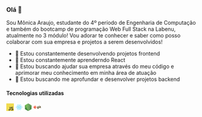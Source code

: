 

### Olá 👋
Sou Mônica Araujo, estudante do 4º período de Engenharia de Computação e também do bootcamp de programação Web Full Stack na Labenu, atualmente no 3 módulo! Vou adorar te conhecer e saber como posso colaborar com sua empresa e projetos a serem desenvolvidos! 



- 🔭 Estou constantemente desenvolvendo projetos frontend
- 🌱 Estou constantemente aprenderndo React
- 🤝 Estou buscando ajudar sua empresa através do meu código e aprimorar meu conhecimento em minha área de atuação
- 🤔 Estou buscando me aprofundar e desenvolver projetos backend 



#### Tecnologias utilizadas
<code><img height="20" src="https://raw.githubusercontent.com/github/explore/80688e429a7d4ef2fca1e82350fe8e3517d3494d/topics/javascript/javascript.png"></code>
<code><img height="20" src="https://raw.githubusercontent.com/github/explore/80688e429a7d4ef2fca1e82350fe8e3517d3494d/topics/react/react.png"></code>
<code><img height="20" src="https://raw.githubusercontent.com/github/explore/80688e429a7d4ef2fca1e82350fe8e3517d3494d/topics/nodejs/nodejs.png"></code>
<code><img height="20" src="https://raw.githubusercontent.com/github/explore/80688e429a7d4ef2fca1e82350fe8e3517d3494d/topics/git/git.png"></code> 



<!--
**monica-araujo/monica-araujo** is a ✨ _special_ ✨ repository because its `README.md` (this file) appears on your GitHub profile.

Here are some ideas to get you started:

- 🔭 I’m currently working on ...
- 🌱 I’m currently learning ...
- 👯 I’m looking to collaborate on ...
- 🤔 I’m looking for help with ...
- 💬 Ask me about ...
- 📫 How to reach me: ...
- 😄 Pronouns: ...
- ⚡ Fun fact: ...
-->
